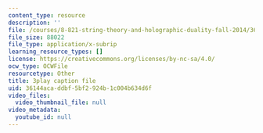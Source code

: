```yaml
---
content_type: resource
description: ''
file: /courses/8-821-string-theory-and-holographic-duality-fall-2014/36144acaddbf5bf2924b1c004b634d6f_iPWIqjYkVns.vtt
file_size: 88022
file_type: application/x-subrip
learning_resource_types: []
license: https://creativecommons.org/licenses/by-nc-sa/4.0/
ocw_type: OCWFile
resourcetype: Other
title: 3play caption file
uid: 36144aca-ddbf-5bf2-924b-1c004b634d6f
video_files:
  video_thumbnail_file: null
video_metadata:
  youtube_id: null
---
```

